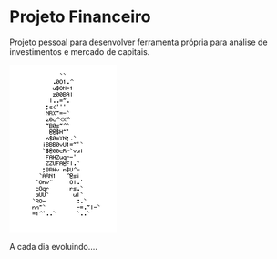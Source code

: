 # Projeto Financeiro
Projeto pessoal para desenvolver ferramenta própria para análise de investimentos e mercado de capitais.

![Homem letra](https://github.com/lucasmpalermo/proj_financeiro/blob/master/Homem%20de%20letras.gif)

A cada dia evoluindo....
